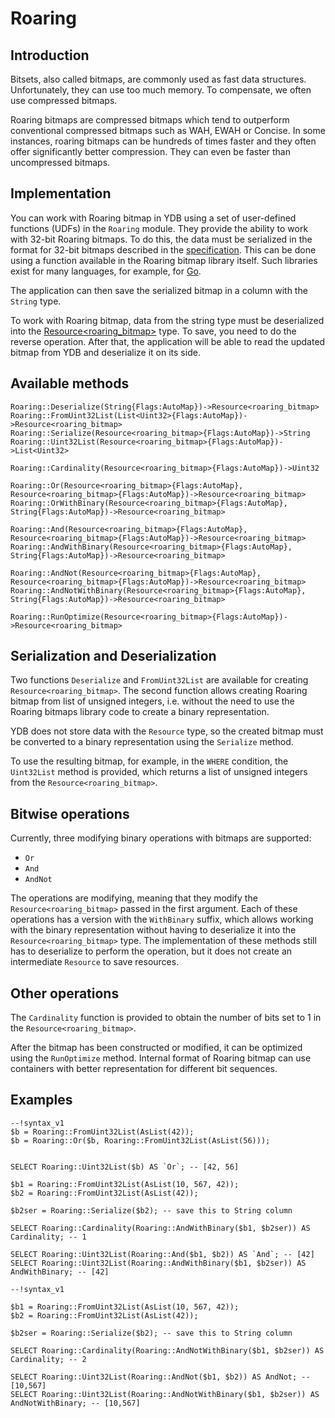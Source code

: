 # Roaring

## Introduction

Bitsets, also called bitmaps, are commonly used as fast data structures. Unfortunately, they can use too much memory. To compensate, we often use compressed bitmaps.

Roaring bitmaps are compressed bitmaps which tend to outperform conventional compressed bitmaps such as WAH, EWAH or Concise. In some instances, roaring bitmaps can be hundreds of times faster and they often offer significantly better compression. They can even be faster than uncompressed bitmaps.

## Implementation

You can work with Roaring bitmap in YDB using a set of user-defined functions (UDFs) in the `Roaring` module. They provide the ability to work with 32-bit Roaring bitmaps. To do this, the data must be serialized in the format for 32-bit bitmaps described in the [specification](https://github.com/RoaringBitmap/RoaringFormatSpec?tab=readme-ov-file#standard-32-bit-roaring-bitmap). This can be done using a function available in the Roaring bitmap library itself. Such libraries exist for many languages, for example, for [Go](https://github.com/RoaringBitmap/roaring).

The application can then save the serialized bitmap in a column with the `String` type.

To work with Roaring bitmap, data from the string type must be deserialized into the [Resource<roaring_bitmap>](../../types/special.md) type. To save, you need to do the reverse operation. After that, the application will be able to read the updated bitmap from YDB and deserialize it on its side.

## Available methods

```yql
Roaring::Deserialize(String{Flags:AutoMap})->Resource<roaring_bitmap>
Roaring::FromUint32List(List<Uint32>{Flags:AutoMap})->Resource<roaring_bitmap>
Roaring::Serialize(Resource<roaring_bitmap>{Flags:AutoMap})->String
Roaring::Uint32List(Resource<roaring_bitmap>{Flags:AutoMap})->List<Uint32>

Roaring::Cardinality(Resource<roaring_bitmap>{Flags:AutoMap})->Uint32

Roaring::Or(Resource<roaring_bitmap>{Flags:AutoMap}, Resource<roaring_bitmap>{Flags:AutoMap})->Resource<roaring_bitmap>
Roaring::OrWithBinary(Resource<roaring_bitmap>{Flags:AutoMap}, String{Flags:AutoMap})->Resource<roaring_bitmap>

Roaring::And(Resource<roaring_bitmap>{Flags:AutoMap}, Resource<roaring_bitmap>{Flags:AutoMap})->Resource<roaring_bitmap>
Roaring::AndWithBinary(Resource<roaring_bitmap>{Flags:AutoMap}, String{Flags:AutoMap})->Resource<roaring_bitmap>

Roaring::AndNot(Resource<roaring_bitmap>{Flags:AutoMap}, Resource<roaring_bitmap>{Flags:AutoMap})->Resource<roaring_bitmap>
Roaring::AndNotWithBinary(Resource<roaring_bitmap>{Flags:AutoMap}, String{Flags:AutoMap})->Resource<roaring_bitmap>

Roaring::RunOptimize(Resource<roaring_bitmap>{Flags:AutoMap})->Resource<roaring_bitmap>
```

## Serialization and Deserialization

Two functions `Deserialize` and `FromUint32List` are available for creating `Resource<roaring_bitmap>`. The second function allows creating Roaring bitmap from list of unsigned integers, i.e. without the need to use the Roaring bitmaps library code to create a binary representation.

YDB does not store data with the `Resource` type, so the created bitmap must be converted to a binary representation using the `Serialize` method.

To use the resulting bitmap, for example, in the `WHERE` condition, the `Uint32List` method is provided, which returns a list of unsigned integers from the `Resource<roaring_bitmap>`.

## Bitwise operations

Currently, three modifying binary operations with bitmaps are supported:
- `Or`
- `And`
- `AndNot`

The operations are modifying, meaning that they modify the `Resource<roaring_bitmap>` passed in the first argument. Each of these operations has a version with the `WithBinary` suffix, which allows working with the binary representation without having to deserialize it into the `Resource<roaring_bitmap>` type. The implementation of these methods still has to deserialize to perform the operation, but it does not create an intermediate `Resource` to save resources.

## Other operations

The `Cardinality` function is provided to obtain the number of bits set to 1 in the `Resource<roaring_bitmap>`.

After the bitmap has been constructed or modified, it can be optimized using the `RunOptimize` method. Internal format of Roaring bitmap can use containers with better representation for different bit sequences.

## Examples

```yql
--!syntax_v1
$b = Roaring::FromUint32List(AsList(42));
$b = Roaring::Or($b, Roaring::FromUint32List(AsList(56)));


SELECT Roaring::Uint32List($b) AS `Or`; -- [42, 56]
```


```yql
$b1 = Roaring::FromUint32List(AsList(10, 567, 42));
$b2 = Roaring::FromUint32List(AsList(42));

$b2ser = Roaring::Serialize($b2); -- save this to String column

SELECT Roaring::Cardinality(Roaring::AndWithBinary($b1, $b2ser)) AS Cardinality; -- 1

SELECT Roaring::Uint32List(Roaring::And($b1, $b2)) AS `And`; -- [42]
SELECT Roaring::Uint32List(Roaring::AndWithBinary($b1, $b2ser)) AS AndWithBinary; -- [42]
```

```yql
--!syntax_v1

$b1 = Roaring::FromUint32List(AsList(10, 567, 42));
$b2 = Roaring::FromUint32List(AsList(42));

$b2ser = Roaring::Serialize($b2); -- save this to String column

SELECT Roaring::Cardinality(Roaring::AndNotWithBinary($b1, $b2ser)) AS Cardinality; -- 2

SELECT Roaring::Uint32List(Roaring::AndNot($b1, $b2)) AS AndNot; -- [10,567]
SELECT Roaring::Uint32List(Roaring::AndNotWithBinary($b1, $b2ser)) AS AndNotWithBinary; -- [10,567]
```
